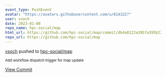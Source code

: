 ```yaml
---
event_type: PushEvent
avatar: "https://avatars.githubusercontent.com/u/814322?"
user: vsoch
date: 2023-01-08
repo_name: hpc-social/map
html_url: https://github.com/hpc-social/map/commit/db4a8122a395fa395b22616a6691489f12a19df5
repo_url: https://github.com/hpc-social/map
---
```


<a href='https://github.com/vsoch' target='_blank'>vsoch</a> pushed to <a href='https://github.com/hpc-social/map' target='_blank'>hpc-social/map</a>

<small>Add workflow dispatch trigger for map update</small>

<a href='https://github.com/hpc-social/map/commit/db4a8122a395fa395b22616a6691489f12a19df5' target='_blank'>View Commit</a>